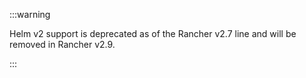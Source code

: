 :::warning

Helm v2 support is deprecated as of the Rancher v2.7 line and will be removed in Rancher v2.9.

:::
